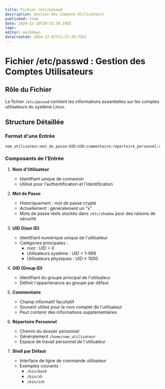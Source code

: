 ```yaml
---
title: Fichier /etc/passwd
description: Gestion des Comptes Utilisateurs
published: true
date: 2024-12-10T20:52:58.195Z
tags: 
editor: markdown
dateCreated: 2024-12-07T11:27:39.756Z
---
```


# Fichier /etc/passwd : Gestion des Comptes Utilisateurs

## Rôle du Fichier

Le fichier `/etc/passwd` contient les informations essentielles sur les comptes utilisateurs du système Linux.

## Structure Détaillée

### Format d'une Entrée

```
nom_utilisateur:mot_de_passe:UID:GID:commentaire:répertoire_personnel:shell_par_défaut
```

### Composants de l'Entrée

1. **Nom d'Utilisateur**
   - Identifiant unique de connexion
   - Utilisé pour l'authentification et l'identification

2. **Mot de Passe**
   - Historiquement : mot de passe crypté
   - Actuellement : généralement un "x"
   - Mots de passe réels stockés dans `/etc/shadow` pour des raisons de sécurité

3. **UID (User ID)**
   - Identifiant numérique unique de l'utilisateur
   - Catégories principales :
     * root : UID = 0
     * Utilisateurs système : UID = 1-999
     * Utilisateurs physiques : UID ≥ 1000

4. **GID (Group ID)**
   - Identifiant du groupe principal de l'utilisateur
   - Définit l'appartenance au groupe par défaut

5. **Commentaire**
   - Champ informatif facultatif
   - Souvent utilisé pour le nom complet de l'utilisateur
   - Peut contenir des informations supplémentaires

6. **Répertoire Personnel**
   - Chemin du dossier personnel
   - Généralement `/home/nom_utilisateur`
   - Espace de travail personnel de l'utilisateur

7. **Shell par Défaut**
   - Interface de ligne de commande utilisateur
   - Exemples courants :
     * `/bin/bash`
     * `/bin/sh`
     * `/bin/zsh`


